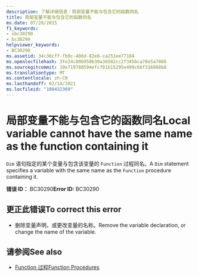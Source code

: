 ```yaml
---
description: 了解详细信息：局部变量不能与包含它的函数同名
title: 局部变量不能与包含它的函数同名
ms.date: 07/20/2015
f1_keywords:
- vbc30290
- bc30290
helpviewer_keywords:
- BC30290
ms.assetid: 34c38cff-fb9c-406d-82e8-ca251ee77104
ms.openlocfilehash: 3fe24c89b950b30a36582cc2f345bca70e5a7066
ms.sourcegitcommit: 10e719780594efc781b15295e499c66f316068b8
ms.translationtype: MT
ms.contentlocale: zh-CN
ms.lasthandoff: 02/14/2021
ms.locfileid: "100432369"
---
```

# <a name="local-variable-cannot-have-the-same-name-as-the-function-containing-it"></a><span data-ttu-id="903ee-103">局部变量不能与包含它的函数同名</span><span class="sxs-lookup"><span data-stu-id="903ee-103">Local variable cannot have the same name as the function containing it</span></span>

<span data-ttu-id="903ee-104">`Dim` 语句指定的某个变量与包含该变量的 `Function` 过程同名。</span><span class="sxs-lookup"><span data-stu-id="903ee-104">A `Dim` statement specifies a variable with the same name as the `Function` procedure containing it.</span></span>  
  
 <span data-ttu-id="903ee-105">**错误 ID：** BC30290</span><span class="sxs-lookup"><span data-stu-id="903ee-105">**Error ID:** BC30290</span></span>  
  
## <a name="to-correct-this-error"></a><span data-ttu-id="903ee-106">更正此错误</span><span class="sxs-lookup"><span data-stu-id="903ee-106">To correct this error</span></span>  
  
- <span data-ttu-id="903ee-107">删除变量声明，或更改变量的名称。</span><span class="sxs-lookup"><span data-stu-id="903ee-107">Remove the variable declaration, or change the name of the variable.</span></span>  
  
## <a name="see-also"></a><span data-ttu-id="903ee-108">请参阅</span><span class="sxs-lookup"><span data-stu-id="903ee-108">See also</span></span>

- [<span data-ttu-id="903ee-109">Function 过程</span><span class="sxs-lookup"><span data-stu-id="903ee-109">Function Procedures</span></span>](../programming-guide/language-features/procedures/function-procedures.md)
